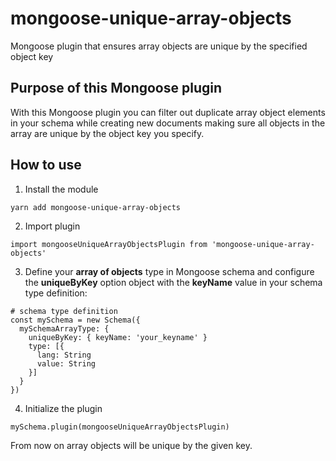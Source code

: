 # mongoose-unique-array-objects

Mongoose plugin that ensures array objects are unique by the specified object key

## Purpose of this Mongoose plugin

With this Mongoose plugin you can filter out duplicate array object elements in your schema while creating new documents making sure all objects in the array are unique by the object key you specify.

## How to use

1. Install the module

```
yarn add mongoose-unique-array-objects
```

2. Import plugin

```
import mongooseUniqueArrayObjectsPlugin from 'mongoose-unique-array-objects'
```

3. Define your **array of objects** type in Mongoose schema and configure the **uniqueByKey** option object with the **keyName** value in your schema type definition:

```
# schema type definition
const mySchema = new Schema({
  mySchemaArrayType: {
    uniqueByKey: { keyName: 'your_keyname' }
    type: [{
      lang: String
      value: String
    }]
  }
})
```

4. Initialize the plugin

```
mySchema.plugin(mongooseUniqueArrayObjectsPlugin)
```

From now on array objects will be unique by the given key.

